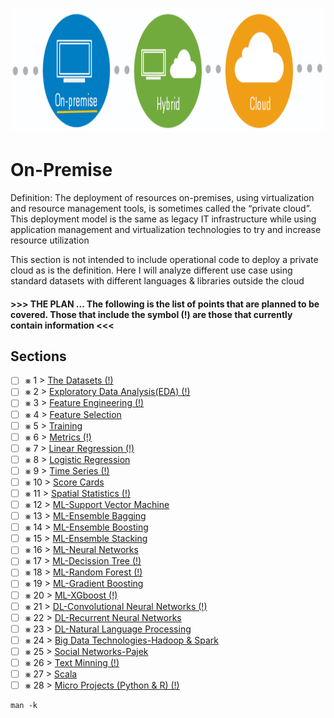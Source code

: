<p align="center">
  <img src="OnPremise.png" width="800" height="200">
</p>

# On-Premise
Definition: The deployment of resources on-premises, using virtualization and resource management tools, is
sometimes called the “private cloud”.  This deployment model is the same as legacy IT infrastructure while using application management and virtualization technologies to try and increase resource utilization

This section is not intended to include operational code to deploy a private cloud as is the definition. Here I will analyze different use case using standard datasets with different languages & libraries outside the cloud

#### >>> THE PLAN ... The following is the list of points that are planned to be covered. Those that include the symbol (!) are those that currently contain information <<<

## Sections

- [ ] &#x2A33; 1 > [The Datasets (!)](Journey/001)
- [ ] &#x2A33; 2 > [Exploratory Data Analysis(EDA) (!)](Journey/002)
- [ ] &#x2A33; 3 > [Feature Engineering (!)](Journey/003)
- [ ] &#x2A33; 4 > [Feature Selection](Journey/004/Readme.md)
- [ ] &#x2A33; 5 > [Training](Journey/005/Readme.md)
- [ ] &#x2A33; 6 > [Metrics (!)](Journey/006)
- [ ] &#x2A33; 7 > [Linear Regression (!)](Journey/007)
- [ ] &#x2A33; 8 > [Logistic Regression](Journey/008/Readme.md)
- [ ] &#x2A33; 9 > [Time Series (!)](Journey/009)
- [ ] &#x2A33; 10 > [Score Cards](Journey/010/Readme.md)
- [ ] &#x2A33; 11 > [Spatial Statistics (!)](Journey/011)
- [ ] &#x2A33; 12 > [ML-Support Vector Machine](Journey/012/Readme.md)
- [ ] &#x2A33; 13 > [ML-Ensemble Bagging](Journey/013/Readme.md)
- [ ] &#x2A33; 14 > [ML-Ensemble Boosting](Journey/014/Readme.md)
- [ ] &#x2A33; 15 > [ML-Ensemble Stacking](Journey/015/Readme.md)
- [ ] &#x2A33; 16 > [ML-Neural Networks](Journey/016)
- [ ] &#x2A33; 17 > [ML-Decission Tree (!)](Journey/017)
- [ ] &#x2A33; 18 > [ML-Random Forest (!)](Journey/018)
- [ ] &#x2A33; 19 > [ML-Gradient Boosting](Journey/019)
- [ ] &#x2A33; 20 > [ML-XGboost (!)](Journey/020)
- [ ] &#x2A33; 21 > [DL-Convolutional Neural Networks (!)](Journey/021)
- [ ] &#x2A33; 22 > [DL-Recurrent Neural Networks](Journey/022/Readme.md)
- [ ] &#x2A33; 23 > [DL-Natural Language Processing](Journey/023/Readme.md)
- [ ] &#x2A33; 24 > [Big Data Technologies-Hadoop & Spark](Journey/024/Readme.md)
- [ ] &#x2A33; 25 > [Social Networks-Pajek](Journey/025/Readme.md)
- [ ] &#x2A33; 26 > [Text Minning (!)](Journey/026/Readme.md)
- [ ] &#x2A33; 27 > [Scala](Journey/027/Readme.md)
- [ ] &#x2A33; 28 > [Micro Projects (Python & R) (!)](Journey/028)

```
man -k
``` 

